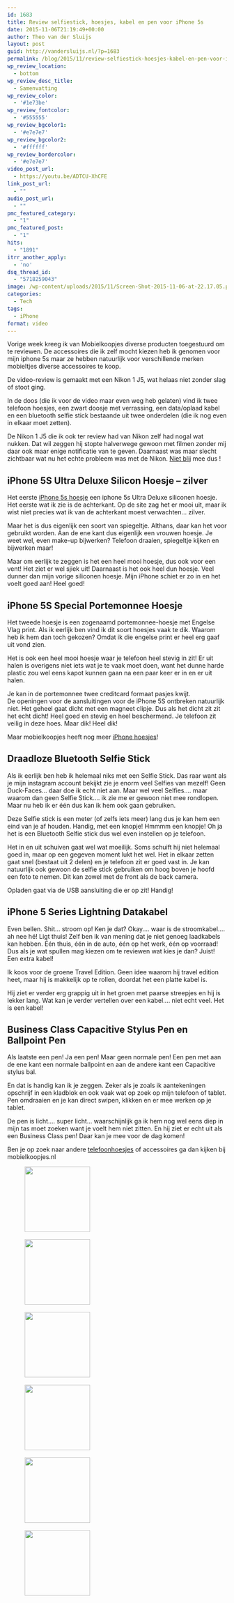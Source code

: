 ```yaml
---
id: 1683
title: Review selfiestick, hoesjes, kabel en pen voor iPhone 5s
date: 2015-11-06T21:19:49+00:00
author: Theo van der Sluijs
layout: post
guid: http://vandersluijs.nl/?p=1683
permalink: /blog/2015/11/review-selfiestick-hoesjes-kabel-en-pen-voor-iphone-5s.html
wp_review_location:
  - bottom
wp_review_desc_title:
  - Samenvatting
wp_review_color:
  - '#1e73be'
wp_review_fontcolor:
  - '#555555'
wp_review_bgcolor1:
  - '#e7e7e7'
wp_review_bgcolor2:
  - '#ffffff'
wp_review_bordercolor:
  - '#e7e7e7'
video_post_url:
  - https://youtu.be/ADTCU-XhCFE
link_post_url:
  - ""
audio_post_url:
  - ""
pmc_featured_category:
  - "1"
pmc_featured_post:
  - "1"
hits:
  - "1891"
itrr_another_apply:
  - 'no'
dsq_thread_id:
  - "5718259043"
image: /wp-content/uploads/2015/11/Screen-Shot-2015-11-06-at-22.17.05.png
categories:
  - Tech
tags:
  - iPhone
format: video
---
```

Vorige week kreeg ik van Mobielkoopjes diverse producten toegestuurd om te reviewen. De accessoires die ik zelf mocht kiezen heb ik genomen voor mijn iphone 5s maar ze hebben natuurlijk voor verschillende merken mobieltjes diverse accessoires te koop.

De video-review is gemaakt met een Nikon 1 J5, wat helaas niet zonder slag of stoot ging.<!--more-->

In de doos (die ik voor de video maar even weg heb gelaten) vind ik twee telefoon hoesjes, een zwart doosje met verrassing, een data/oplaad kabel en een bluetooth selfie stick bestaande uit twee onderdelen (die ik nog even in elkaar moet zetten).

De Nikon 1 J5 die ik ook ter review had van Nikon zelf had nogal wat nukken. Dat wil zeggen hij stopte halverwege gewoon met filmen zonder mij daar ook maar enige notificatie van te geven. Daarnaast was maar slecht zichtbaar wat nu het echte probleem was met de Nikon. [Niet blij](https://vandersluijs.nl/blog/2015/11/nikon-1-j5-review-overtuigt-niet-echt.html) mee dus !

## iPhone 5S Ultra Deluxe Silicon Hoesje &#8211; zilver

Het eerste <a href="http://mobielkoopjes.nl/apple/iphone-5s" target="_blank">iPhone 5s hoesje</a> een iphone 5s Ultra Deluxe siliconen hoesje. Het eerste wat ik zie is de achterkant. Op de site zag het er mooi uit, maar ik wist niet precies wat ik van de achterkant moest verwachten&#8230; zilver.

Maar het is dus eigenlijk een soort van spiegeltje. Althans, daar kan het voor gebruikt worden. Aan de ene kant dus eigenlijk een vrouwen hoesje. Je weet wel, even make-up bijwerken? Telefoon draaien, spiegeltje kijken en bijwerken maar!

Maar om eerlijk te zeggen is het een heel mooi hoesje, dus ook voor een vent! Het ziet er wel sjiek uit! Daarnaast is het ook heel dun hoesje. Veel dunner dan mijn vorige siliconen hoesje. Mijn iPhone schiet er zo in en het voelt goed aan! Heel goed!

## iPhone 5S Special Portemonnee Hoesje

Het tweede hoesje is een zogenaamd portemonnee-hoesje met Engelse Vlag print. Als ik eerlijk ben vind ik dit soort hoesjes vaak te dik. Waarom heb ik hem dan toch gekozen? Omdat ik die engelse print er heel erg gaaf uit vond zien.

Het is ook een heel mooi hoesje waar je telefoon heel stevig in zit! Er uit halen is overigens niet iets wat je te vaak moet doen, want het dunne harde plastic zou wel eens kapot kunnen gaan na een paar keer er in en er uit halen.

Je kan in de portemonnee twee creditcard formaat pasjes kwijt. De openingen voor de aansluitingen voor de iPhone 5S ontbreken natuurlijk niet. Het geheel gaat dicht met een magneet clipje. Dus als het dicht zit zit het echt dicht! Heel goed en stevig en heel beschermend. Je telefoon zit veilig in deze hoes. Maar dik! Heel dik!

Maar mobielkoopjes heeft nog meer <a href="http://mobielkoopjes.nl/apple" target="_blank">iPhone hoesjes</a>!

## Draadloze Bluetooth Selfie Stick

Als ik eerlijk ben heb ik helemaal niks met een Selfie Stick. Das raar want als je mijn instagram account bekijkt zie je enorm veel Selfies van mezelf! Geen Duck-Faces&#8230; daar doe ik echt niet aan. Maar wel veel Selfies&#8230;. maar waarom dan geen Selfie Stick&#8230;. ik zie me er gewoon niet mee rondlopen. Maar nu heb ik er één dus kan ik hem ook gaan gebruiken.

Deze Selfie stick is een meter (of zelfs iets meer) lang dus je kan hem een eind van je af houden. Handig, met een knopje! Hmmmm een knopje! Oh ja het is een Bluetooth Selfie stick dus wel even instellen op je telefoon.

Het in en uit schuiven gaat wel wat moeilijk. Soms schuift hij niet helemaal goed in, maar op een gegeven moment lukt het wel. Het in elkaar zetten gaat snel (bestaat uit 2 delen) en je telefoon zit er goed vast in. Je kan natuurlijk ook gewoon de selfie stick gebruiken om hoog boven je hoofd een foto te nemen. Dit kan zowel met de front als de back camera.

Opladen gaat via de USB aansluiting die er op zit! Handig!

## iPhone 5 Series Lightning Datakabel

Even bellen. Shit&#8230; stroom op! Ken je dat? Okay&#8230;. waar is de stroomkabel&#8230;. ah nee hé! Ligt thuis! Zelf ben ik van mening dat je niet genoeg laadkabels kan hebben. Één thuis, één in de auto, één op het werk, één op voorraad! Dus als je wat spullen mag kiezen om te reviewen wat kies je dan? Juist! Een extra kabel!

Ik koos voor de groene Travel Edition. Geen idee waarom hij travel edition heet, maar hij is makkelijk op te rollen, doordat het een platte kabel is.

Hij ziet er verder erg grappig uit in het groen met paarse streepjes en hij is lekker lang. Wat kan je verder vertellen over een kabel&#8230;. niet echt veel. Het is een kabel!

## Business Class Capacitive Stylus Pen en Ballpoint Pen

Als laatste een pen! Ja een pen! Maar geen normale pen! Een pen met aan de ene kant een normale ballpoint en aan de andere kant een Capacitive stylus bal.

En dat is handig kan ik je zeggen. Zeker als je zoals ik aantekeningen opschrijf in een kladblok en ook vaak wat op zoek op mijn telefoon of tablet. Pen omdraaien en je kan direct swipen, klikken en er mee werken op je tablet.

De pen is licht&#8230;. super licht&#8230; waarschijnlijk ga ik hem nog wel eens diep in mijn tas moet zoeken want je voelt hem niet zitten. En hij ziet er echt uit als een Business Class pen! Daar kan je mee voor de dag komen!

Ben je op zoek naar andere <a href="http://mobielkoopjes.nl/" target="_blank">telefoonhoesjes</a> of accessoires ga dan kijken bij mobielkoopjes.nl

<div id='gallery-12' class='gallery galleryid-1683 gallery-columns-3 gallery-size-thumbnail'>
  <figure class='gallery-item'> 
  
  <div class='gallery-icon landscape'>
    <a href='https://vandersluijs.nl/blog/2015/11/review-selfiestick-hoesjes-kabel-en-pen-voor-iphone-5s.html/img_1846'><img width="150" height="150" src="/images/2015/11/IMG_1846-150x150.jpg" class="attachment-thumbnail size-thumbnail" alt="" srcset="/images/2015/11/IMG_1846-150x150.jpg 150w, /images/2015/11/IMG_1846-65x65.jpg 65w" sizes="100vw" /></a>
  </div></figure><figure class='gallery-item'> 
  
  <div class='gallery-icon landscape'>
    <a href='https://vandersluijs.nl/blog/2015/11/review-selfiestick-hoesjes-kabel-en-pen-voor-iphone-5s.html/img_1847'><img width="150" height="150" src="/images/2015/11/IMG_1847-150x150.jpg" class="attachment-thumbnail size-thumbnail" alt="" srcset="/images/2015/11/IMG_1847-150x150.jpg 150w, /images/2015/11/IMG_1847-65x65.jpg 65w" sizes="100vw" /></a>
  </div></figure><figure class='gallery-item'> 
  
  <div class='gallery-icon landscape'>
    <a href='https://vandersluijs.nl/blog/2015/11/review-selfiestick-hoesjes-kabel-en-pen-voor-iphone-5s.html/img_1848'><img width="150" height="150" src="/images/2015/11/IMG_1848-150x150.jpg" class="attachment-thumbnail size-thumbnail" alt="" srcset="/images/2015/11/IMG_1848-150x150.jpg 150w, /images/2015/11/IMG_1848-65x65.jpg 65w" sizes="100vw" /></a>
  </div></figure><figure class='gallery-item'> 
  
  <div class='gallery-icon landscape'>
    <a href='https://vandersluijs.nl/blog/2015/11/review-selfiestick-hoesjes-kabel-en-pen-voor-iphone-5s.html/img_1849'><img width="150" height="150" src="/images/2015/11/IMG_1849-150x150.jpg" class="attachment-thumbnail size-thumbnail" alt="" srcset="/images/2015/11/IMG_1849-150x150.jpg 150w, /images/2015/11/IMG_1849-65x65.jpg 65w" sizes="100vw" /></a>
  </div></figure><figure class='gallery-item'> 
  
  <div class='gallery-icon landscape'>
    <a href='https://vandersluijs.nl/blog/2015/11/review-selfiestick-hoesjes-kabel-en-pen-voor-iphone-5s.html/img_1852'><img width="150" height="150" src="/images/2015/11/IMG_1852-e1447406145497-150x150.jpg" class="attachment-thumbnail size-thumbnail" alt="" srcset="/images/2015/11/IMG_1852-e1447406145497-150x150.jpg 150w, /images/2015/11/IMG_1852-e1447406145497-65x65.jpg 65w" sizes="100vw" /></a>
  </div></figure><figure class='gallery-item'> 
  
  <div class='gallery-icon portrait'>
    <a href='https://vandersluijs.nl/blog/2015/11/review-selfiestick-hoesjes-kabel-en-pen-voor-iphone-5s.html/img_1854'><img width="150" height="150" src="/images/2015/11/IMG_1854-e1447406170907-150x150.jpg" class="attachment-thumbnail size-thumbnail" alt="" srcset="/images/2015/11/IMG_1854-e1447406170907-150x150.jpg 150w, /images/2015/11/IMG_1854-e1447406170907-65x65.jpg 65w" sizes="100vw" /></a>
  </div></figure>
</div>
